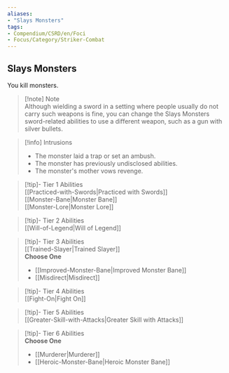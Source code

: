 ```yaml
---
aliases:
- "Slays Monsters"
tags:
- Compendium/CSRD/en/Foci
- Focus/Category/Striker-Combat
---
```


  
## Slays Monsters  
You kill monsters.  

>[!note] Note  
>Although wielding a sword in a setting where people usually do not carry such weapons is fine, you can change the Slays Monsters sword-related abilities to use a different weapon, such as a gun with silver bullets. 
  

>[!info] Intrusions  
>- The monster laid a trap or set an ambush.  
>- The monster has previously undisclosed abilities.  
>- The monster's mother vows revenge.  


>[!tip]- Tier 1 Abilities  
> [[Practiced-with-Swords|Practiced with Swords]]  
> [[Monster-Bane|Monster Bane]]  
> [[Monster-Lore|Monster Lore]]  


>[!tip]- Tier 2 Abilities  
> [[Will-of-Legend|Will of Legend]]  


>[!tip]- Tier 3 Abilities  
> [[Trained-Slayer|Trained Slayer]]  
> **Choose One**  
>- [[Improved-Monster-Bane|Improved Monster Bane]]  
>- [[Misdirect|Misdirect]]  


>[!tip]- Tier 4 Abilities  
> [[Fight-On|Fight On]]  


>[!tip]- Tier 5 Abilities  
> [[Greater-Skill-with-Attacks|Greater Skill with Attacks]]  


>[!tip]- Tier 6 Abilities  
> **Choose One**  
>- [[Murderer|Murderer]]  
>- [[Heroic-Monster-Bane|Heroic Monster Bane]]